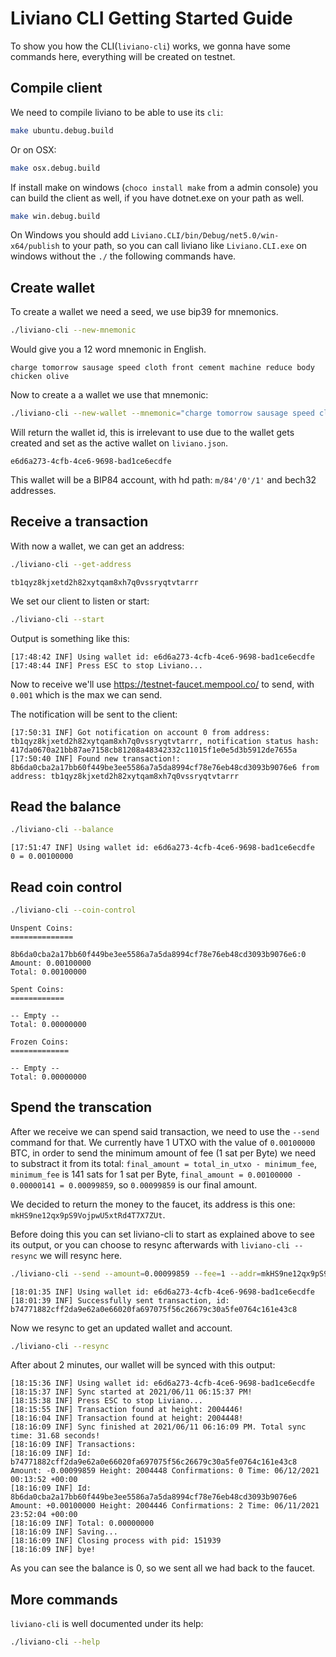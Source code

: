 # Liviano CLI Getting Started Guide

To show you how the CLI(`liviano-cli`) works, we gonna have some commands here, everything will be created on testnet.

## Compile client

We need to compile liviano to be able to use its `cli`:

```sh
make ubuntu.debug.build
```

Or on OSX:

```sh
make osx.debug.build
```

If install make on windows (`choco install make` from a admin console) you can build the client as well, if you have dotnet.exe on your path as well.

```sh
make win.debug.build
```

On Windows you should add `Liviano.CLI/bin/Debug/net5.0/win-x64/publish` to your path, so you can call liviano like `Liviano.CLI.exe` on windows without the `./` the following commands have.

## Create wallet

To create a wallet we need a seed, we use bip39 for mnemonics.

```sh
./liviano-cli --new-mnemonic
```

Would give you a 12 word mnemonic in English.

```
charge tomorrow sausage speed cloth front cement machine reduce body chicken olive
```

Now to create a a wallet we use that mnemonic:

```sh
./liviano-cli --new-wallet --mnemonic="charge tomorrow sausage speed cloth front cement machine reduce body chicken olive" --new-account-name="Testnet Wallet #1" --testnet
```

Will return the wallet id, this is irrelevant to use due to the wallet gets created and set as the active wallet on `liviano.json`.

```
e6d6a273-4cfb-4ce6-9698-bad1ce6ecdfe
```

This wallet will be a BIP84 account, with hd path: `m/84'/0'/1'` and bech32 addresses.

## Receive a transaction

With now a wallet, we can get an address:

```sh
./liviano-cli --get-address
```

```
tb1qyz8kjxetd2h82xytqam8xh7q0vssryqtvtarrr
```

We set our client to listen or start:

```sh
./liviano-cli --start
```

Output is something like this:

```log
[17:48:42 INF] Using wallet id: e6d6a273-4cfb-4ce6-9698-bad1ce6ecdfe
[17:48:44 INF] Press ESC to stop Liviano...
```

Now to receive we'll use https://testnet-faucet.mempool.co/ to send, with `0.001` which is the max we can send.

The notification will be sent to the client:

```log
[17:50:31 INF] Got notification on account 0 from address: tb1qyz8kjxetd2h82xytqam8xh7q0vssryqtvtarrr, notification status hash: 417da0670a21bb87ae7158cb81208a48342332c11015f1e0e5d3b5912de7655a
[17:50:40 INF] Found new transaction!: 8b6da0cba2a17bb60f449be3ee5586a7a5da8994cf78e76eb48cd3093b9076e6 from address: tb1qyz8kjxetd2h82xytqam8xh7q0vssryqtvtarrr
```

## Read the balance

```sh
./liviano-cli --balance
```

```log
[17:51:47 INF] Using wallet id: e6d6a273-4cfb-4ce6-9698-bad1ce6ecdfe
0 = 0.00100000
```

## Read coin control

```sh
./liviano-cli --coin-control
```

```log
Unspent Coins:
==============

8b6da0cba2a17bb60f449be3ee5586a7a5da8994cf78e76eb48cd3093b9076e6:0 Amount: 0.00100000
Total: 0.00100000

Spent Coins:
============

-- Empty --
Total: 0.00000000

Frozen Coins:
=============

-- Empty --
Total: 0.00000000

```

## Spend the transcation

After we receive we can spend said transaction, we need to use the `--send` command for that. We currently have 1 UTXO with the value of `0.00100000` BTC, in order to send the minimum amount of fee (1 sat per Byte) we need to substract it from its total: `final_amount = total_in_utxo - minimum_fee`, `minimum_fee` is 141 sats for 1 sat per Byte, `final_amount = 0.00100000 - 0.00000141 = 0.00099859`, so `0.00099859` is our final amount.

We decided to return the money to the faucet, its address is this one: `mkHS9ne12qx9pS9VojpwU5xtRd4T7X7ZUt`.

Before doing this you can set liviano-cli to start as explained above to see its output, or you can choose to resync afterwards with `liviano-cli --resync` we will resync here.

```sh
./liviano-cli --send --amount=0.00099859 --fee=1 --addr=mkHS9ne12qx9pS9VojpwU5xtRd4T7X7ZUt
```

```log
[18:01:35 INF] Using wallet id: e6d6a273-4cfb-4ce6-9698-bad1ce6ecdfe
[18:01:39 INF] Successfully sent transaction, id: b74771882cff2da9e62a0e66020fa697075f56c26679c30a5fe0764c161e43c8
```

Now we resync to get an updated wallet and account.

```sh
./liviano-cli --resync
```

After about 2 minutes, our wallet will be synced with this output:

```log
[18:15:36 INF] Using wallet id: e6d6a273-4cfb-4ce6-9698-bad1ce6ecdfe
[18:15:37 INF] Sync started at 2021/06/11 06:15:37 PM!
[18:15:38 INF] Press ESC to stop Liviano...
[18:15:55 INF] Transaction found at height: 2004446!
[18:16:04 INF] Transaction found at height: 2004448!
[18:16:09 INF] Sync finished at 2021/06/11 06:16:09 PM. Total sync time: 31.68 seconds!
[18:16:09 INF] Transactions:
[18:16:09 INF] Id: b74771882cff2da9e62a0e66020fa697075f56c26679c30a5fe0764c161e43c8 Amount: -0.00099859 Height: 2004448 Confirmations: 0 Time: 06/12/2021 00:13:52 +00:00
[18:16:09 INF] Id: 8b6da0cba2a17bb60f449be3ee5586a7a5da8994cf78e76eb48cd3093b9076e6 Amount: +0.00100000 Height: 2004446 Confirmations: 2 Time: 06/11/2021 23:52:04 +00:00
[18:16:09 INF] Total: 0.00000000
[18:16:09 INF] Saving...
[18:16:09 INF] Closing process with pid: 151939
[18:16:09 INF] bye!
```

As you can see the balance is 0, so we sent all we had back to the faucet.

## More commands

`liviano-cli` is well documented under its help:

```sh
./liviano-cli --help
```
